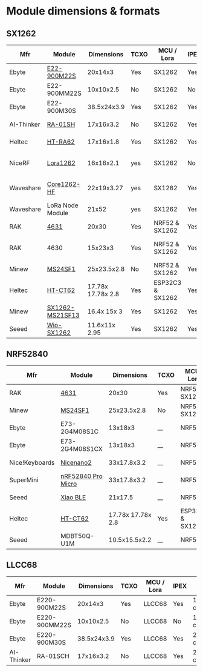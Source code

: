 # Module dimensions & formats

## SX1262

| Mfr        | Module                                                                                                                                  | Dimensions        | TCXO | MCU / Lora       | IPEX | Pins                    | RF Switch |
| ---------- | --------------------------------------------------------------------------------------------------------------------------------------- | ----------------- | ---- | ---------------- | ---- | ----------------------- | --------- |
| Ebyte      | [E22-900M22S](https://www.cdebyte.com/products/E22-900M22S)                                                                             | 20x14x3           | Yes  | SX1262           | Yes  | 1.27mm castle           | Ext       |
| Ebyte      | E22-900MM22S                                                                                                                            | 10x10x2.5         | No   | SX1262           | No   | 1.27mm castle           | Ext       |
| Ebyte      | E22-900M30S                                                                                                                             | 38.5x24x3.9       | Yes  | SX1262           | Yes  | 2.54mm castle           | Ext       |
| AI-Thinker | [RA-01SH](https://docs.ai-thinker.com/en/lora)                                                                                          | 17x16x3.2         | No   | SX1262           | Yes  | 2.0mm castle            | Int       |
| Heltec     | [HT-RA62](https://docs.heltec.org/en/node/ht-ra62/index.html)                                                                           | 17x16x1.8         | Yes  | SX1262           | Yes  | 2.0mm castle            | Int       |
| NiceRF     | [Lora1262](https://www.nicerf.com/lora-module/868mhz-sx1262-lora-module-lora1262.html<br>)                                              | 16x16x2.1         | yes  | SX1262           | No   | 2.0mm pin and castle    | Int       |
| Waveshare  | [Core1262-HF](https://www.waveshare.com/core1262-868m.htm)                                                                              | 22x19x3.27        | yes  | SX1262           | Yes  | 2.54mm pin and castle   | Ext       |
| Waveshare  | LoRa Node Module                                                                                                                        | 21x52             | yes  | SX1262           | Yes  | Breakout board          | Int       |
| RAK        | [4631](https://docs.rakwireless.com/Product-Categories/WisBlock/RAK4631/Overview/)                                                      | 20x30             | Yes  | NRF52 & SX1262   | Yes2 | Wis connector           | Int       |
| RAK        | 4630                                                                                                                                    | 15x23x3           | Yes  | NRF52 & SX1262   | Yes2 | 1.2mm castle on 4 sides |           |
| Minew      | [MS24SF1](https://www.minewstore.com/product/nrf52840-sx1262-ms24sf1/) | 25x23.5x2.8       | No   | NRF52 & SX1262   | Yes2 | Underside pads          | Ext P1.02 |
| Heltec     | [HT-CT62](https://docs.heltec.cn/en/node/esp32/ht_ct62/index.html)                                                                      | 17.78x 17.78x 2.8 | Yes  | ESP32C3 & SX1262 | Yes2 | 1.27mm stamp            | Int       |
| Minew      | [SX1262-MS21SF13](https://en.minewsemi.com/lora-module/sx1262-ms21sf13/)                                                           | 16.4x 15x 3       | Yes  | SX1262                 | Yes  |      1.8mm stamp               |           |
| Seeed      | [Wio-SX1262](https://www.seeedstudio.com/Wio-SX1262-Wireless-Module-p-5981.html)                                                        | 11.6x11x 2.95     | Yes  | SX1262           | Yes  | 1.27mm stamp            |           |

## NRF52840

| Mfr            | Module                                                                                                                                 | Dimensions        | TCXO | MCU / Lora       | IPEX | Pins             | RF Switch |
| -------------- | -------------------------------------------------------------------------------------------------------------------------------------- | ----------------- | ---- | ---------------- | ---- | ---------------- | --------- |
| RAK            | [4631](https://docs.rakwireless.com/Product-Categories/WisBlock/RAK4631/Overview/)                                                     | 20x30             | Yes  | NRF52 & SX1262   | Yes2 | Wis connector    | Int       |
| Minew          | [MS24SF1](https://en.minewsemi.com/lora-module/nrf52840-sx1262-ms24sf1) | 25x23.5x2.8       | No   | NRF52 & SX1262   | Yes2 | Underside pads   | Ext P1.02 |
| Ebyte          | E73-2G4M08S1C                                                                                                                          | 13x18x3           | __   | NRF52            | No   | Edge & Underside | Na        |
| Ebyte          | E73-2G4M08S1CX                                                                                                                         | 13x18x3           | __   | NRF52            | Yes  | Edge & Underside | Na        |
| Nice!Keyboards | [Nicenano2](https://nicekeyboards.com/nice-nano/)                                                                                      | 33x17.8x3.2       | __   | NRF52            | No   | 2.54mm holes     | Na        |
| SuperMini      | [nRF52840 Pro Micro](https://wiki.icbbuy.com/doku.php?id=developmentboard:nrf52840)                                                    | 33x17.8x3.2       | __   | NRF52            | No   | 2.54mm holes     | Na        |
| Seeed          | [Xiao BLE](https://wiki.seeedstudio.com/XIAO_BLE/)                                                                                     | 21x17.5           | __   | NRF52            | No   | 2.54mm holes     | Na        |
| Heltec         | [HT-CT62](https://docs.heltec.cn/en/node/esp32/ht_ct62/index.html)                                                                     | 17.78x 17.78x 2.8 | Yes  | ESP32C3 & SX1262 | Yes2 | 1.27mm stamp     | Int       |
| Seeed          | MDBT50Q-U1M                                                                                                                            | 10.5x15.5x2.2     | __   | NRF52            | Opt  | Underside pads   | Na        |

## LLCC68

| Mfr        | Module        | Dimensions  | TCXO | MCU / Lora | IPEX | Pins          | RF Switch |
| ---------- | ------------- | ----------- | ---- | ---------- | ---- | ------------- | --------- |
| Ebyte      | E220-900M22S  | 20x14x3     | Yes  | LLCC68     | Yes  | 1.27mm castle | Ext       |
| Ebyte      | E220-900MM22S | 10x10x2.5   | No   | LLCC68     | No   | 1.27mm castle | Ext       |
| Ebyte      | E220-900M30S  | 38.5x24x3.9 | Yes  | LLCC68     | Yes  | 2.54mm castle | Ext       |
| AI-Thinker | RA-01SCH      | 17x16x3.2   | No   | LLCC68     | Yes  | 2.0mm castle  | Int       |
